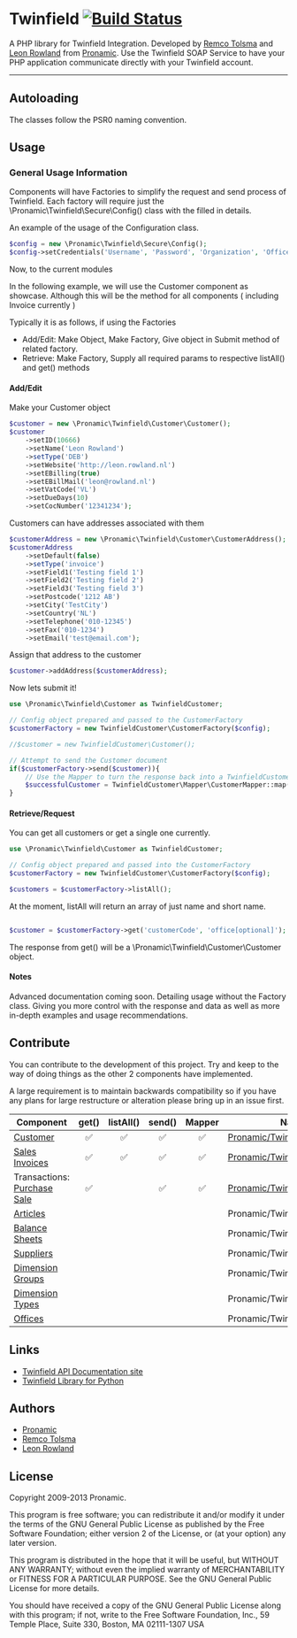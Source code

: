 # Twinfield  [![Build Status](https://secure.travis-ci.org/pronamic/twinfield.png?branch=develop)](http://travis-ci.org/pronamic/twinfield)
A PHP library for Twinfield Integration. Developed by [Remco Tolsma](http://remcotolsma.nl/) and [Leon Rowland](http://leon.rowland.nl/) from [Pronamic](http://pronamic.nl/).
Use the Twinfield SOAP Service to have your PHP application communicate directly with your Twinfield account.

---

## Autoloading

The classes follow the PSR0 naming convention.


## Usage

### General Usage Information
Components will have Factories to simplify the request and send process of Twinfield.
Each factory will require just the \Pronamic\Twinfield\Secure\Config() class with
the filled in details.

An example of the usage of the Configuration class.

```php
$config = new \Pronamic\Twinfield\Secure\Config();
$config->setCredentials('Username', 'Password', 'Organization', 'Office');
```

Now, to the current modules

In the following example, we will use the Customer component as showcase. Although 
this will be the method for all components ( including Invoice currently )

Typically it is as follows, if using the Factories

* Add/Edit: Make Object, Make Factory, Give object in Submit method of related factory.
* Retrieve: Make Factory, Supply all required params to respective listAll() and get() methods

#### Add/Edit

Make your Customer object

```php
$customer = new \Pronamic\Twinfield\Customer\Customer();
$customer
	->setID(10666)
	->setName('Leon Rowland')
	->setType('DEB')
	->setWebsite('http://leon.rowland.nl')
	->setEBilling(true)
	->setEBillMail('leon@rowland.nl')
	->setVatCode('VL')
	->setDueDays(10)
	->setCocNumber('12341234');
```

Customers can have addresses associated with them

```php
$customerAddress = new \Pronamic\Twinfield\Customer\CustomerAddress();
$customerAddress
	->setDefault(false)
	->setType('invoice')
	->setField1('Testing field 1')
	->setField2('Testing field 2')
	->setField3('Testing field 3')
	->setPostcode('1212 AB')
	->setCity('TestCity')
	->setCountry('NL')
	->setTelephone('010-12345')
	->setFax('010-1234')
	->setEmail('test@email.com');
```

Assign that address to the customer

```php
$customer->addAddress($customerAddress);
```

Now lets submit it!

```php
use \Pronamic\Twinfield\Customer as TwinfieldCustomer;

// Config object prepared and passed to the CustomerFactory
$customerFactory = new TwinfieldCustomer\CustomerFactory($config);

//$customer = new TwinfieldCustomer\Customer();

// Attempt to send the Customer document
if($customerFactory->send($customer)){
	// Use the Mapper to turn the response back into a TwinfieldCustomer\Customer
	$successfulCustomer = TwinfieldCustomer\Mapper\CustomerMapper::map($customerFactory->getResponse());
}
```

#### Retrieve/Request

You can get all customers or get a single one currently.

```php
use \Pronamic\Twinfield\Customer as TwinfieldCustomer;

// Config object prepared and passed into the CustomerFactory
$customerFactory = new TwinfieldCustomer\CustomerFactory($config);

$customers = $customerFactory->listAll();
```

At the moment, listAll will return an array of just name and short name.

```php

$customer = $customerFactory->get('customerCode', 'office[optional]');
```

The response from get() will be a \Pronamic\Twinfield\Customer\Customer object.


#### Notes

Advanced documentation coming soon. Detailing usage without the Factory class. Giving you more control
with the response and data as well as more in-depth examples and usage recommendations.


## Contribute

You can contribute to the development of this project. Try and keep to the way of doing things as
the other 2 components have implemented.

A large requirement is to maintain backwards compatibility so if you have any plans for large
restructure or alteration please bring up in an issue first.

| Component                                                                                                       | get()              | listAll()          | send()             | Mapper             | Namespace                                                                                                               |
| --------------------------------------------------------------------------------------------------------------- | :----------------: | :----------------: | :----------------: | :----------------: | ----------------------------------------------------------------------------------------------------------------------- |
| [Customer](https://c1.twinfield.com/webservices/documentation/#/ApiReference/Masters/Customers)                 | :white_check_mark: | :white_check_mark: | :white_check_mark: | :white_check_mark: | [Pronamic/Twinfield/Customer](https://github.com/pronamic/twinfield/tree/develop/src/Pronamic/Twinfield/Customer)       |
| [Sales Invoices](https://c1.twinfield.com/webservices/documentation/#/ApiReference/SalesInvoices)               | :white_check_mark: | :white_check_mark: | :white_check_mark: | :white_check_mark: | [Pronamic/Twinfield/Invoice](https://github.com/pronamic/twinfield/tree/develop/src/Pronamic/Twinfield/Invoice)         |
| Transactions: [Purchase](https://c1.twinfield.com/webservices/documentation/#/ApiReference/PurchaseTransactions) [Sale](https://c1.twinfield.com/webservices/documentation/#/ApiReference/SalesTransactions) | :white_check_mark: |                    | :white_check_mark: | :white_check_mark: | [Pronamic/Twinfield/Transaction](https://github.com/pronamic/twinfield/tree/develop/src/Pronamic/Twinfield/Transaction) |
| [Articles](https://c1.twinfield.com/webservices/documentation/#/ApiReference/Masters/Articles)                  |                    |                    |                    |                    | Pronamic/Twinfield/Article                                                                                              |
| [Balance Sheets](https://c1.twinfield.com/webservices/documentation/#/ApiReference/Masters/BalanceSheets)       |                    |                    |                    |                    | Pronamic/Twinfield/BalanceSheet                                                                                         |
| [Suppliers](https://c1.twinfield.com/webservices/documentation/#/ApiReference/Masters/Suppliers)                |                    |                    |                    |                    | Pronamic/Twinfield/Supplier                                                                                             |
| [Dimension Groups](https://c1.twinfield.com/webservices/documentation/#/ApiReference/Masters/DimensionGroups)   |                    |                    |                    |                    | Pronamic/Twinfield/Dimension/Group                                                                                      |
| [Dimension Types](https://c1.twinfield.com/webservices/documentation/#/ApiReference/Masters/DimensionTypes)     |                    |                    |                    |                    | Pronamic/Twinfield/Dimension/Type                                                                                       |
| [Offices](https://c1.twinfield.com/webservices/documentation/#/ApiReference/Masters/Offices)                    |                    |                    |                    |                    | Pronamic/Twinfield/Office                                                                                               |

## Links

* [Twinfield API Documentation site](https://c1.twinfield.com/webservices/documentation/)
* [Twinfield Library for Python](https://bitbucket.org/vanschelven/twinfield)

## Authors

* [Pronamic](http://pronamic.nl/)
* [Remco Tolsma](http://remcotolsma.nl/)
* [Leon Rowland](http://leon.rowland.nl/)

## License

Copyright 2009-2013 Pronamic.

This program is free software; you can redistribute it and/or modify
it under the terms of the GNU General Public License as published by
the Free Software Foundation; either version 2 of the License, or
(at your option) any later version.

This program is distributed in the hope that it will be useful,
but WITHOUT ANY WARRANTY; without even the implied warranty of
MERCHANTABILITY or FITNESS FOR A PARTICULAR PURPOSE. See the
GNU General Public License for more details.

You should have received a copy of the GNU General Public License
along with this program; if not, write to the Free Software
Foundation, Inc., 59 Temple Place, Suite 330, Boston, MA 02111-1307 USA
